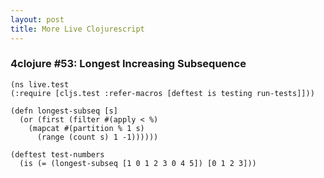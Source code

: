 ```yaml
---
layout: post
title: More Live Clojurescript
---
```


### 4clojure #53: Longest Increasing Subsequence

<pre><code class="language-klipse">(ns live.test
(:require [cljs.test :refer-macros [deftest is testing run-tests]]))

(defn longest-subseq [s]
  (or (first (filter #(apply < %)
    (mapcat #(partition % 1 s)
      (range (count s) 1 -1))))))
  
(deftest test-numbers
  (is (= (longest-subseq [1 0 1 2 3 0 4 5]) [0 1 2 3]))
</code></pre>
